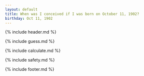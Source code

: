 ```yaml
---
layout: default
title: When was I conceived if I was born on October 11, 1902?
birthday: Oct 11, 1902
---
```


{% include header.md %}

{% include guess.md %}

{% include calculate.md %}

{% include safety.md %}

{% include footer.md %}



